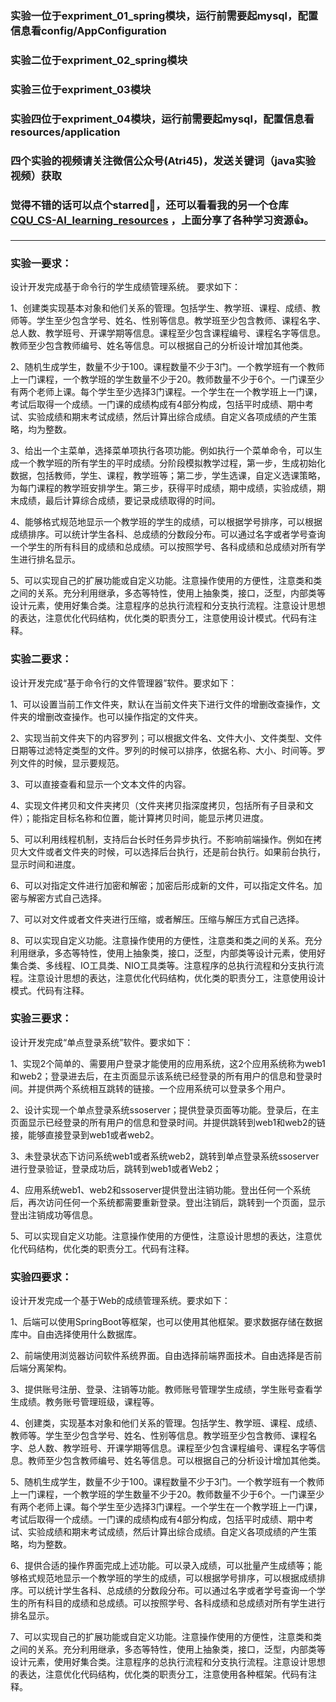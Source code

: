 ### 实验一位于expriment_01_spring模块，运行前需要起mysql，配置信息看config/AppConfiguration
### 实验二位于expriment_02_spring模块
### 实验三位于expriment_03模块
### 实验四位于expriment_04模块，运行前需要起mysql，配置信息看resources/application
### 四个实验的视频请关注微信公众号(Atri45)，发送关键词（java实验视频）获取
### 觉得不错的话可以点个starred🥰，还可以看看我的另一个仓库 [CQU_CS-AI_learning_resources](https://github.com/atri45/CQU_CS_learning_resources) ，上面分享了各种学习资源👍。

---

### 实验一要求：
设计开发完成基于命令行的学生成绩管理系统。 要求如下：

1、创建类实现基本对象和他们关系的管理。包括学生、教学班、课程、成绩、教师等。学生至少包含学号、姓名、性别等信息。教学班至少包含教师、课程名字、总人数、教学班号、开课学期等信息。课程至少包含课程编号、课程名字等信息。教师至少包含教师编号、姓名等信息。可以根据自己的分析设计增加其他类。

2、随机生成学生，数量不少于100。课程数量不少于3门。一个教学班有一个教师上一门课程，一个教学班的学生数量不少于20。教师数量不少于6个。一门课至少有两个老师上课。每个学生至少选择3门课程。一个学生在一个教学班上一门课，考试后取得一个成绩。一门课的成绩构成有4部分构成，包括平时成绩、期中考试、实验成绩和期末考试成绩，然后计算出综合成绩。自定义各项成绩的产生策略，均为整数。

3、给出一个主菜单，选择菜单项执行各项功能。例如执行一个菜单命令，可以生成一个教学班的所有学生的平时成绩。分阶段模拟教学过程，第一步，生成初始化数据，包括教师，学生、课程，教学班等；第二步，学生选课，自定义选课策略，为每门课程的教学班安排学生。第三步，获得平时成绩，期中成绩，实验成绩，期末成绩，最后计算综合成绩，要记录成绩取得的时间。

4、能够格式规范地显示一个教学班的学生的成绩，可以根据学号排序，可以根据成绩排序。可以统计学生各科、总成绩的分数段分布。可以通过名字或者学号查询一个学生的所有科目的成绩和总成绩。可以按照学号、各科成绩和总成绩对所有学生进行排名显示。

5、可以实现自己的扩展功能或自定义功能。注意操作使用的方便性，注意类和类之间的关系。充分利用继承，多态等特性，使用上抽象类，接口，泛型，内部类等设计元素，使用好集合类。注意程序的总执行流程和分支执行流程。注意设计思想的表达，注意优化代码结构，优化类的职责分工，注意使用设计模式。代码有注释。

### 实验二要求：
设计开发完成“基于命令行的文件管理器”软件。要求如下：

1、可以设置当前工作文件夹，默认在当前文件夹下进行文件的增删改查操作，文件夹的增删改查操作。也可以操作指定的文件夹。

2、实现当前文件夹下的内容罗列；可以根据文件名、文件大小、文件类型、文件日期等过滤特定类型的文件。罗列的时候可以排序，依据名称、大小、时间等。罗列文件的时候，显示要规范。

3、可以直接查看和显示一个文本文件的内容。

4、实现文件拷贝和文件夹拷贝（文件夹拷贝指深度拷贝，包括所有子目录和文件）；能指定目标名称和位置，能计算拷贝时间，能显示拷贝进度。

5、可以利用线程机制，支持后台长时任务异步执行。不影响前端操作。例如在拷贝大文件或者文件夹的时候，可以选择后台执行，还是前台执行。如果前台执行，显示时间和进度。

6、可以对指定文件进行加密和解密；加密后形成新的文件，可以指定文件名。加密与解密方式自己选择。

7、可以对文件或者文件夹进行压缩，或者解压。压缩与解压方式自己选择。

8、可以实现自定义功能。注意操作使用的方便性，注意类和类之间的关系。充分利用继承，多态等特性，使用上抽象类，接口，泛型，内部类等设计元素，使用好集合类、多线程、IO工具类、NIO工具类等。注意程序的总执行流程和分支执行流程。注意设计思想的表达，注意优化代码结构，优化类的职责分工，注意使用设计模式。代码有注释。

### 实验三要求：
设计开发完成“单点登录系统”软件。要求如下：

1、实现2个简单的、需要用户登录才能使用的应用系统，这2个应用系统称为web1和web2；登录进去后，在主页面显示该系统已经登录的所有用户的信息和登录时间。并提供两个系统相互跳转的链接。一个应用系统可以登录多个用户。

2、设计实现一个单点登录系统ssoserver；提供登录页面等功能。登录后，在主页面显示已经登录的所有用户的信息和登录时间。并提供跳转到web1和web2的链接，能够直接登录到web1或者web2。

3、未登录状态下访问系统web1或者系统web2，跳转到单点登录系统ssoserver进行登录验证，登录成功后，跳转到web1或者Web2；

4、应用系统web1、web2和ssoserver提供登出注销功能。登出任何一个系统后，再次访问任何一个系统都需要重新登录。登出注销后，跳转到一个页面，显示登出注销成功等信息。

5、可以实现自定义功能。注意操作使用的方便性，注意设计思想的表达，注意优化代码结构，优化类的职责分工。代码有注释。

### 实验四要求：
设计开发完成一个基于Web的成绩管理系统。要求如下：

1、后端可以使用SpringBoot等框架，也可以使用其他框架。要求数据存储在数据库中。自由选择使用什么数据库。

2、前端使用浏览器访问软件系统界面。自由选择前端界面技术。自由选择是否前后端分离架构。

3、提供账号注册、登录、注销等功能。教师账号管理学生成绩，学生账号查看学生成绩。教务账号管理班级，课程等。

4、创建类，实现基本对象和他们关系的管理。包括学生、教学班、课程、成绩、教师等。学生至少包含学号、姓名、性别等信息。教学班至少包含教师、课程名字、总人数、教学班号、开课学期等信息。课程至少包含课程编号、课程名字等信息。教师至少包含教师编号、姓名等信息。可以根据自己的分析设计增加其他类。

5、随机生成学生，数量不少于100。课程数量不少于3门。一个教学班有一个教师上一门课程，一个教学班的学生数量不少于20。教师数量不少于6个。一门课至少有两个老师上课。每个学生至少选择3门课程。一个学生在一个教学班上一门课，考试后取得一个成绩。一门课的成绩构成有4部分构成，包括平时成绩、期中考试、实验成绩和期末考试成绩，然后计算出综合成绩。自定义各项成绩的产生策略，均为整数。

6、提供合适的操作界面完成上述功能。可以录入成绩，可以批量产生成绩等；能够格式规范地显示一个教学班的学生的成绩，可以根据学号排序，可以根据成绩排序。可以统计学生各科、总成绩的分数段分布。可以通过名字或者学号查询一个学生的所有科目的成绩和总成绩。可以按照学号、各科成绩和总成绩对所有学生进行排名显示。

7、可以实现自己的扩展功能或自定义功能。注意操作使用的方便性，注意类和类之间的关系。充分利用继承，多态等特性，使用上抽象类，接口，泛型，内部类等设计元素，使用好集合类。注意程序的总执行流程和分支执行流程。注意设计思想的表达，注意优化代码结构，优化类的职责分工，注意使用各种框架。代码有注释。
